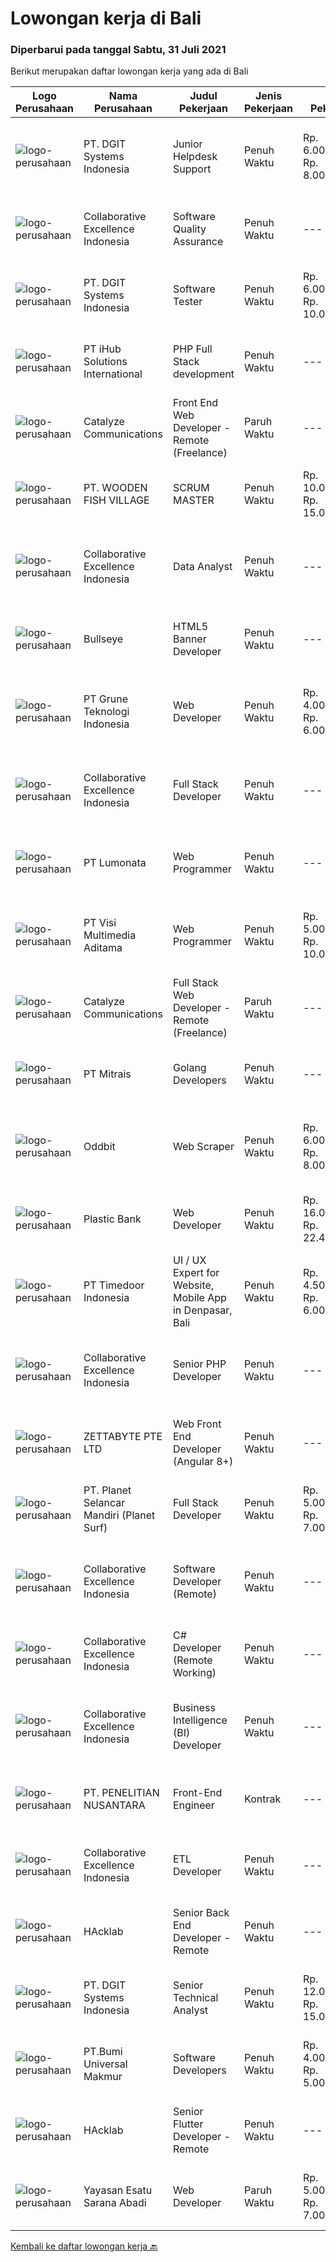 
  # Lowongan kerja di Bali

  ### Diperbarui pada tanggal Sabtu, 31 Juli 2021

  Berikut merupakan daftar lowongan kerja yang ada di Bali

  |Logo Perusahaan | Nama Perusahaan | Judul Pekerjaan | Jenis Pekerjaan | Gaji Pekerjaan | Lokasi | Deskripsi | Tanggal diunggah | Pranala |
  | -------------- | --------------- | --------------- | --------- | --------- | -------------- | ------- | ----------- | ----------- |
  |![logo-perusahaan](https://image-service-cdn.seek.com.au/e93bc75036be941b9c3ff3a55670cb236457b0c4/ee4dce1061f3f616224767ad58cb2fc751b8d2dc)|PT. DGIT Systems Indonesia|Junior Helpdesk Support|Penuh Waktu|Rp. 6.000.000-Rp. 8.000.000|Bali|We are looking for Junior Helpdesk Support. you will be responsible when our customers require technical expertise/solution aiming for the greatest...|Kamis, 29 Juli 2021|https://www.jobstreet.co.id/id/job/junior-helpdesk-support-3588316?token=0~7d58570f-3bd9-489e-a3c8-38bcf29f652e&sectionRank=1&jobId=jobstreet-id-job-3588316|
|![logo-perusahaan](https://image-service-cdn.seek.com.au/7145b1ba6bc0dbd678e2bf86d776dd2b1b9b81f6/ee4dce1061f3f616224767ad58cb2fc751b8d2dc)|Collaborative Excellence Indonesia|Software Quality Assurance|Penuh Waktu|---|Bali|Responsibilities: Develops and maintains test scenarios and end user test scripts to verify new functionality performs as designed and meets customer...|Kamis, 29 Juli 2021|https://www.jobstreet.co.id/id/job/software-quality-assurance-3588903?token=0~7d58570f-3bd9-489e-a3c8-38bcf29f652e&sectionRank=2&jobId=jobstreet-id-job-3588903|
|![logo-perusahaan](https://image-service-cdn.seek.com.au/e93bc75036be941b9c3ff3a55670cb236457b0c4/ee4dce1061f3f616224767ad58cb2fc751b8d2dc)|PT. DGIT Systems Indonesia|Software Tester|Penuh Waktu|Rp. 6.000.000-Rp. 10.000.000|Bali|We believe work should be a fun development journey but the challenging one! Our great teams will support you to achieve that and delivering great...|Kamis, 29 Juli 2021|https://www.jobstreet.co.id/id/job/software-tester-3588508?token=0~7d58570f-3bd9-489e-a3c8-38bcf29f652e&sectionRank=3&jobId=jobstreet-id-job-3588508|
|![logo-perusahaan](https://image-service-cdn.seek.com.au/21962b44a8df541d7068243a4557dbc42a40bde4/ee4dce1061f3f616224767ad58cb2fc751b8d2dc)|PT iHub Solutions International|PHP Full Stack development|Penuh Waktu|---|Badung|PHP Senior ProgrammerPT IHub Solutions InternationalAbout PT IHub Solutions International:PT IHub Solutions International is a rapidly growing...|Jumat, 30 Juli 2021|https://www.jobstreet.co.id/id/job/php-full-stack-development-3578812?token=0~7d58570f-3bd9-489e-a3c8-38bcf29f652e&sectionRank=4&jobId=jobstreet-id-job-3578812|
|![logo-perusahaan](https://image-service-cdn.seek.com.au/7b0e442165d5a37f3d08361a23aff8a29b66fd62/ee4dce1061f3f616224767ad58cb2fc751b8d2dc)|Catalyze Communications|Front End Web Developer - Remote (Freelance)|Paruh Waktu|---|Bali|As part of our ongoing expansion, we seek a reliable, detailed, and experienced freelance Front End Web Developer to develop website projects using...|Jumat, 30 Juli 2021|https://www.jobstreet.co.id/id/job/front-end-web-developer-remote-freelance-3582184?token=0~7d58570f-3bd9-489e-a3c8-38bcf29f652e&sectionRank=5&jobId=jobstreet-id-job-3582184|
|![logo-perusahaan](https://image-service-cdn.seek.com.au/6f2d4bb0fdf84b817cd6a63e97b1236b16f643ef/ee4dce1061f3f616224767ad58cb2fc751b8d2dc)|PT. WOODEN FISH VILLAGE|SCRUM MASTER|Penuh Waktu|Rp. 10.000.000-Rp. 15.000.000|Bali|Manage each project’s scope and timeline Coordinate sprints, retrospective meetings and daily stand-ups Coach team members in Agile frameworks...|Kamis, 29 Juli 2021|https://www.jobstreet.co.id/id/job/scrum-master-3588612?token=0~7d58570f-3bd9-489e-a3c8-38bcf29f652e&sectionRank=6&jobId=jobstreet-id-job-3588612|
|![logo-perusahaan](https://image-service-cdn.seek.com.au/7145b1ba6bc0dbd678e2bf86d776dd2b1b9b81f6/ee4dce1061f3f616224767ad58cb2fc751b8d2dc)|Collaborative Excellence Indonesia|Data Analyst|Penuh Waktu|---|Bali|Job Description Develops or modifies data models, ETL processes, and BI tool solutions Ensures appropriate documentation for all development and...|Rabu, 28 Juli 2021|https://www.jobstreet.co.id/id/job/data-analyst-3587388?token=0~7d58570f-3bd9-489e-a3c8-38bcf29f652e&sectionRank=7&jobId=jobstreet-id-job-3587388|
|![logo-perusahaan](https://image-service-cdn.seek.com.au/bbf2137c41f12d6e9394eaecc245409d87abbbf0/ee4dce1061f3f616224767ad58cb2fc751b8d2dc)|Bullseye|HTML5 Banner Developer|Penuh Waktu|---|Bali|Bullseye is looking for a HTML5 Banner Developer to be placed in our digital production facility in BALI.The RoleBanner Developer will turn a great...|Jumat, 30 Juli 2021|https://www.jobstreet.co.id/id/job/html5-banner-developer-3589242?token=0~7d58570f-3bd9-489e-a3c8-38bcf29f652e&sectionRank=8&jobId=jobstreet-id-job-3589242|
|![logo-perusahaan](https://image-service-cdn.seek.com.au/bce4433421cbd6d3fbcd407460c54cc5d2693753/ee4dce1061f3f616224767ad58cb2fc751b8d2dc)|PT Grune Teknologi Indonesia|Web Developer|Penuh Waktu|Rp. 4.000.000-Rp. 6.000.000|Denpasar|Job Descriptions: Write programming code, either from scratch or adapting from other source code to meet business requirements. Candidates can choose...|Jumat, 30 Juli 2021|https://www.jobstreet.co.id/id/job/web-developer-3589792?token=0~7d58570f-3bd9-489e-a3c8-38bcf29f652e&sectionRank=9&jobId=jobstreet-id-job-3589792|
|![logo-perusahaan](https://image-service-cdn.seek.com.au/7145b1ba6bc0dbd678e2bf86d776dd2b1b9b81f6/ee4dce1061f3f616224767ad58cb2fc751b8d2dc)|Collaborative Excellence Indonesia|Full Stack Developer|Penuh Waktu|---|Jakarta Raya|Responsibilities: Work with Business/Product Owners/product development team/Project Manager to design, develop, maintain and enhance web-based &amp;...|Jumat, 30 Juli 2021|https://www.jobstreet.co.id/id/job/full-stack-developer-3582381?token=0~7d58570f-3bd9-489e-a3c8-38bcf29f652e&sectionRank=10&jobId=jobstreet-id-job-3582381|
|![logo-perusahaan](https://image-service-cdn.seek.com.au/3de98e9c9215f2393d4c138e6c0f5f1400933fcb/ee4dce1061f3f616224767ad58cb2fc751b8d2dc)|PT Lumonata|Web Programmer|Penuh Waktu|---|Badung|Lumonata are an independent design and development studio based in Bali that provides services in the field of website design, website...|Kamis, 29 Juli 2021|https://www.jobstreet.co.id/id/job/web-programmer-3588179?token=0~7d58570f-3bd9-489e-a3c8-38bcf29f652e&sectionRank=11&jobId=jobstreet-id-job-3588179|
|![logo-perusahaan](https://image-service-cdn.seek.com.au/b8528c389ba1b59ec14f571684d5a518b5b2a7b1/ee4dce1061f3f616224767ad58cb2fc751b8d2dc)|PT Visi Multimedia Aditama|Web Programmer|Penuh Waktu|Rp. 5.000.000-Rp. 10.000.000|Bali|Requirements: Candidate must possess at least a Diploma, Bachelor's Degree, Art/ Design/ Creative Multimedia, Computer Science/Information Technology,...|Jumat, 30 Juli 2021|https://www.jobstreet.co.id/id/job/web-programmer-3589307?token=0~7d58570f-3bd9-489e-a3c8-38bcf29f652e&sectionRank=12&jobId=jobstreet-id-job-3589307|
|![logo-perusahaan](https://image-service-cdn.seek.com.au/7b0e442165d5a37f3d08361a23aff8a29b66fd62/ee4dce1061f3f616224767ad58cb2fc751b8d2dc)|Catalyze Communications|Full Stack Web Developer - Remote (Freelance)|Paruh Waktu|---|Bali|As part of our ongoing expansion, we seek a reliable, detailed, and experienced freelance Fullstack Web Developer to develop website projects using...|Jumat, 30 Juli 2021|https://www.jobstreet.co.id/id/job/full-stack-web-developer-remote-freelance-3581570?token=0~7d58570f-3bd9-489e-a3c8-38bcf29f652e&sectionRank=13&jobId=jobstreet-id-job-3581570|
|![logo-perusahaan](https://image-service-cdn.seek.com.au/969b0c47f133a1e0155056a5d964c63953dd6304/ee4dce1061f3f616224767ad58cb2fc751b8d2dc)|PT Mitrais|Golang Developers|Penuh Waktu|---|Bali|Build your Career with Mitrais!We're looking for experienced Golang Developers to be part of our team. What will you be doing? Liaising with...|Rabu, 28 Juli 2021|https://www.jobstreet.co.id/id/job/golang-developers-3587780?token=0~7d58570f-3bd9-489e-a3c8-38bcf29f652e&sectionRank=14&jobId=jobstreet-id-job-3587780|
|![logo-perusahaan](https://image-service-cdn.seek.com.au/75afac252148cb34afdd0866f167e3b4e2473713/ee4dce1061f3f616224767ad58cb2fc751b8d2dc)|Oddbit|Web Scraper|Penuh Waktu|Rp. 6.000.000-Rp. 8.000.000|Denpasar|Understanding about Web scraping  Point plus it has knowledge of Python  One year experience  Fresh graduate are welcome  Fluent speak English  Full...|Jumat, 30 Juli 2021|https://www.jobstreet.co.id/id/job/web-scraper-3589402?token=0~7d58570f-3bd9-489e-a3c8-38bcf29f652e&sectionRank=15&jobId=jobstreet-id-job-3589402|
|![logo-perusahaan](https://image-service-cdn.seek.com.au/3c6267bacef06435dc987a096560acca4a59a0d2/ee4dce1061f3f616224767ad58cb2fc751b8d2dc)|Plastic Bank|Web Developer|Penuh Waktu|Rp. 16.000.000-Rp. 22.400.000|Badung|We are seeking an experienced Web Developer to join our growing team in Indonesia. Our team is responsible for developing and maintaining our...|Rabu, 28 Juli 2021|https://www.jobstreet.co.id/id/job/web-developer-3587059?token=0~7d58570f-3bd9-489e-a3c8-38bcf29f652e&sectionRank=16&jobId=jobstreet-id-job-3587059|
|![logo-perusahaan](https://image-service-cdn.seek.com.au/9f2111bf08df94f0ea97d6b9f360a4952c081dc6/ee4dce1061f3f616224767ad58cb2fc751b8d2dc)|PT Timedoor Indonesia|UI / UX Expert for Website, Mobile App in Denpasar, Bali|Penuh Waktu|Rp. 4.500.000-Rp. 6.000.000|Bali|If you want to grow up yourself, Timedoor is one of the best places for your career. Our team has come from various culture and lead by Japanese CEO....|Jumat, 30 Juli 2021|https://www.jobstreet.co.id/id/job/ui-ux-expert-for-website-mobile-app-in-denpasar-bali-3588967?token=0~7d58570f-3bd9-489e-a3c8-38bcf29f652e&sectionRank=17&jobId=jobstreet-id-job-3588967|
|![logo-perusahaan](https://image-service-cdn.seek.com.au/7145b1ba6bc0dbd678e2bf86d776dd2b1b9b81f6/ee4dce1061f3f616224767ad58cb2fc751b8d2dc)|Collaborative Excellence Indonesia|Senior PHP Developer|Penuh Waktu|---|Jawa Timur|Responsibilities: Work with Business/Product Owners/product development team/Project Manager to design, develop, maintain and enhance web-based &amp;...|Kamis, 29 Juli 2021|https://www.jobstreet.co.id/id/job/senior-php-developer-3588892?token=0~7d58570f-3bd9-489e-a3c8-38bcf29f652e&sectionRank=18&jobId=jobstreet-id-job-3588892|
|![logo-perusahaan](https://image-service-cdn.seek.com.au/a9ad8fdd00d66418bb5e9ec41ddbc2318ccec822/ee4dce1061f3f616224767ad58cb2fc751b8d2dc)|ZETTABYTE PTE LTD|Web Front End Developer (Angular 8+)|Penuh Waktu|---|Yogyakarta|Company IntroductionZettabyte is a software development company that focuses on the education sector. We work together with our multicultural team...|Rabu, 28 Juli 2021|https://www.jobstreet.co.id/id/job/web-front-end-developer-angular-8-3580526?token=0~7d58570f-3bd9-489e-a3c8-38bcf29f652e&sectionRank=19&jobId=jobstreet-id-job-3580526|
|![logo-perusahaan](https://image-service-cdn.seek.com.au/9a17f6158932b294e24ba264a1e5b00bc07424ec/ee4dce1061f3f616224767ad58cb2fc751b8d2dc)|PT. Planet Selancar Mandiri (Planet Surf)|Full Stack Developer|Penuh Waktu|Rp. 5.000.000-Rp. 7.000.000|Badung|Requirements: Bachelor of Computer Science/Information System Minimum 20 years old and maximum 30 years old Good analytical &amp; logical thinking...|Kamis, 29 Juli 2021|https://www.jobstreet.co.id/id/job/full-stack-developer-3588438?token=0~7d58570f-3bd9-489e-a3c8-38bcf29f652e&sectionRank=20&jobId=jobstreet-id-job-3588438|
|![logo-perusahaan](https://image-service-cdn.seek.com.au/7145b1ba6bc0dbd678e2bf86d776dd2b1b9b81f6/ee4dce1061f3f616224767ad58cb2fc751b8d2dc)|Collaborative Excellence Indonesia|Software Developer (Remote)|Penuh Waktu|---|Jawa Timur|Responsibilities: Work with Product Management and Products Engineering teams to design, develop, maintain and enhance web-based and mobile-based...|Rabu, 28 Juli 2021|https://www.jobstreet.co.id/id/job/software-developer-remote-3587937?token=0~7d58570f-3bd9-489e-a3c8-38bcf29f652e&sectionRank=21&jobId=jobstreet-id-job-3587937|
|![logo-perusahaan](https://image-service-cdn.seek.com.au/7145b1ba6bc0dbd678e2bf86d776dd2b1b9b81f6/ee4dce1061f3f616224767ad58cb2fc751b8d2dc)|Collaborative Excellence Indonesia|C# Developer (Remote Working)|Penuh Waktu|---|Jakarta Raya|Responsibilities: Design, coding, and testing of modules for various components of our product framework Capable of understanding and delivering...|Rabu, 28 Juli 2021|https://www.jobstreet.co.id/id/job/c-developer-remote-working-3587383?token=0~7d58570f-3bd9-489e-a3c8-38bcf29f652e&sectionRank=22&jobId=jobstreet-id-job-3587383|
|![logo-perusahaan](https://image-service-cdn.seek.com.au/7145b1ba6bc0dbd678e2bf86d776dd2b1b9b81f6/ee4dce1061f3f616224767ad58cb2fc751b8d2dc)|Collaborative Excellence Indonesia|Business Intelligence (BI) Developer|Penuh Waktu|---|Bali|Job Description Develops or modifies data models, ETL processes, and BI tool solutions. Ensures appropriate documentation for all development and...|Kamis, 29 Juli 2021|https://www.jobstreet.co.id/id/job/business-intelligence-bi-developer-3588900?token=0~7d58570f-3bd9-489e-a3c8-38bcf29f652e&sectionRank=23&jobId=jobstreet-id-job-3588900|
|![logo-perusahaan](https://image-service-cdn.seek.com.au/d6d5889d1efba292c1659135ede3a9eb90d6d3db/ee4dce1061f3f616224767ad58cb2fc751b8d2dc)|PT. PENELITIAN NUSANTARA|Front-End Engineer|Kontrak|---|Bali|Responsibilities: Involve in system design phase &amp; evaluation; Responsible in developing/constructing a web-based system &amp; application...|Rabu, 28 Juli 2021|https://www.jobstreet.co.id/id/job/front-end-engineer-3577296?token=0~7d58570f-3bd9-489e-a3c8-38bcf29f652e&sectionRank=24&jobId=jobstreet-id-job-3577296|
|![logo-perusahaan](https://image-service-cdn.seek.com.au/7145b1ba6bc0dbd678e2bf86d776dd2b1b9b81f6/ee4dce1061f3f616224767ad58cb2fc751b8d2dc)|Collaborative Excellence Indonesia|ETL Developer|Penuh Waktu|---|Bali|Job Description Developing database objects and creates and automate ETL processes Develop and execute database queries and conduct analysis Provides...|Rabu, 28 Juli 2021|https://www.jobstreet.co.id/id/job/etl-developer-3587939?token=0~7d58570f-3bd9-489e-a3c8-38bcf29f652e&sectionRank=25&jobId=jobstreet-id-job-3587939|
|![logo-perusahaan](https://image-service-cdn.seek.com.au/3bec079191df606cb874c830a3b6065cdd9a0c7f/ee4dce1061f3f616224767ad58cb2fc751b8d2dc)|HAcklab|Senior Back End Developer - Remote|Penuh Waktu|---|Jakarta Raya|On behalf of our client, a Tech Company focusing on building scalable digital solutions to stimulate growth through technology. We are looking for...|Kamis, 29 Juli 2021|https://www.jobstreet.co.id/id/job/senior-back-end-developer-remote-3588890?token=0~7d58570f-3bd9-489e-a3c8-38bcf29f652e&sectionRank=26&jobId=jobstreet-id-job-3588890|
|![logo-perusahaan](https://image-service-cdn.seek.com.au/e93bc75036be941b9c3ff3a55670cb236457b0c4/ee4dce1061f3f616224767ad58cb2fc751b8d2dc)|PT. DGIT Systems Indonesia|Senior Technical Analyst|Penuh Waktu|Rp. 12.000.000-Rp. 15.000.000|Badung|About usDGIT is a specialist telecommunications software company based in Melbourne with staff in New Zealand, Indonesia and India...|Selasa, 27 Juli 2021|https://www.jobstreet.co.id/id/job/senior-technical-analyst-3586050?token=0~7d58570f-3bd9-489e-a3c8-38bcf29f652e&sectionRank=27&jobId=jobstreet-id-job-3586050|
|![logo-perusahaan](https://image-service-cdn.seek.com.au/a46c597fb3036e7453cd08327741b8da60addc20/ee4dce1061f3f616224767ad58cb2fc751b8d2dc)|PT.Bumi Universal Makmur|Software Developers|Penuh Waktu|Rp. 4.000.000-Rp. 5.000.000|Surabaya|Knowledge or Experience in Computer Animation such as Blender and Unreal Engine also encouraged to apply Preferably Staff (non-management &amp;...|Senin, 26 Juli 2021|https://www.jobstreet.co.id/id/job/software-developers-3585780?token=0~7d58570f-3bd9-489e-a3c8-38bcf29f652e&sectionRank=28&jobId=jobstreet-id-job-3585780|
|![logo-perusahaan](https://image-service-cdn.seek.com.au/3bec079191df606cb874c830a3b6065cdd9a0c7f/ee4dce1061f3f616224767ad58cb2fc751b8d2dc)|HAcklab|Senior Flutter Developer - Remote|Penuh Waktu|---|Jakarta Raya|On behalf of our clients, a Tech Company focusing on building scalable digital solutions to stimulate growth through technology. We are looking for...|Kamis, 29 Juli 2021|https://www.jobstreet.co.id/id/job/senior-flutter-developer-remote-3588891?token=0~7d58570f-3bd9-489e-a3c8-38bcf29f652e&sectionRank=29&jobId=jobstreet-id-job-3588891|
|![logo-perusahaan](https://image-service-cdn.seek.com.au/c45dc3fabf723b715b801c2eb542d55319eb67ae/ee4dce1061f3f616224767ad58cb2fc751b8d2dc)|Yayasan Esatu Sarana Abadi|Web Developer|Paruh Waktu|Rp. 5.000.000-Rp. 7.000.000|Bali|Memiliki keahlian: PHP Developer (terlebih dgn OpenCart, Magento, WP). Next JS Front end seperti Angular, React Java Script di Google Sheet (add on...|Selasa, 27 Juli 2021|https://www.jobstreet.co.id/id/job/web-developer-3586857?token=0~7d58570f-3bd9-489e-a3c8-38bcf29f652e&sectionRank=30&jobId=jobstreet-id-job-3586857|


  [Kembali ke daftar lowongan kerja 🔙](../README.md#daftar-lowongan-kerja)
  